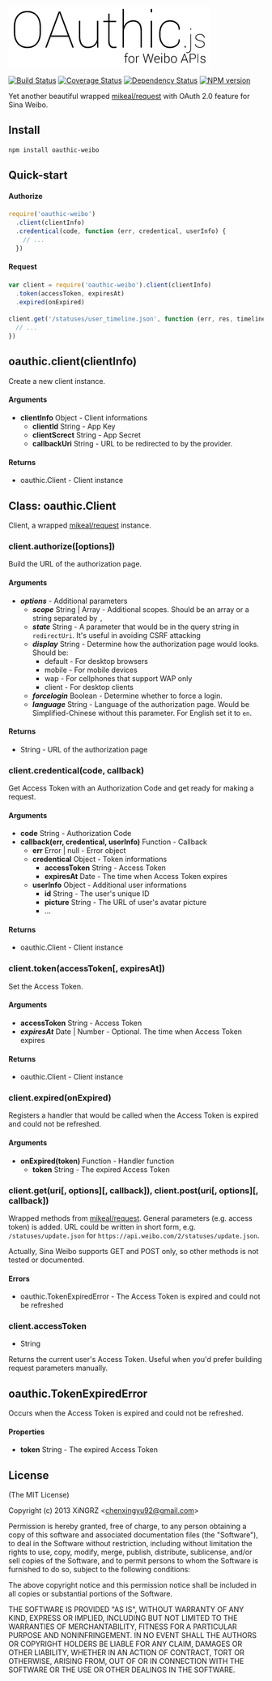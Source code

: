 ![OAuthic for Weibo APIs](https://github.com/bestng/oauthic-weibo/raw/master/logo.png)

[![Build Status](https://travis-ci.org/bestng/oauthic-weibo.png?branch=master)](https://travis-ci.org/bestng/oauthic-weibo)
[![Coverage Status](https://coveralls.io/repos/bestng/oauthic-weibo/badge.png)](https://coveralls.io/r/bestng/oauthic-weibo)
[![Dependency Status](https://david-dm.org/bestng/oauthic-weibo.png)](https://david-dm.org/bestng/oauthic-weibo)
[![NPM version](https://badge.fury.io/js/oauthic-weibo.png)](http://badge.fury.io/js/oauthic-weibo)

Yet another beautiful wrapped [mikeal/request](https://github.com/mikeal/request) with OAuth 2.0 feature for Sina Weibo.

## Install

```sh
npm install oauthic-weibo
```

## Quick-start

#### Authorize

```js
require('oauthic-weibo')
  .client(clientInfo)
  .credentical(code, function (err, credentical, userInfo) {
    // ...
  })
```

#### Request

```js
var client = require('oauthic-weibo').client(clientInfo)
  .token(accessToken, expiresAt)
  .expired(onExpired)

client.get('/statuses/user_timeline.json', function (err, res, timeline) {
  // ...
})
```

## oauthic.client(clientInfo)

Create a new client instance.

#### Arguments

- **clientInfo** Object - Client informations
    - **clientId** String - App Key
    - **clientScrect** String - App Secret
    - **callbackUri** String - URL to be redirected to by the provider.

#### Returns

- oauthic.Client - Client instance

## Class: oauthic.Client

Client, a wrapped [mikeal/request](https://github.com/mikeal/request) instance.

### client.authorize([options])

Build the URL of the authorization page.

#### Arguments

- ***options*** - Additional parameters
    - ***scope*** String | Array - Additional scopes. Should be an array or a string separated by `,`
    - ***state*** String - A parameter that would be in the query string in `redirectUri`. It's useful in avoiding CSRF attacking
    - ***display*** String - Determine how the authorization page would looks. Should be:
        - default - For desktop browsers
        - mobile - For mobile devices
        - wap - For cellphones that support WAP only
        - client - For desktop clients
    - ***forcelogin*** Boolean - Determine whether to force a login.
    - ***language*** String - Language of the authorization page. Would be Simplified-Chinese without this parameter. For English set it to `en`.

#### Returns

- String - URL of the authorization page

### client.credentical(code, callback)

Get Access Token with an Authorization Code and get ready for making a request.

#### Arguments

- **code** String - Authorization Code
- **callback(err, credentical, userInfo)** Function - Callback
    - **err** Error | null - Error object
    - **credentical** Object - Token informations
        - **accessToken** String - Access Token
        - **expiresAt** Date - The time when Access Token expires
    - **userInfo** Object - Additional user informations
        - **id** String - The user's unique ID
        - **picture** String - The URL of user's avatar picture
        - ...

#### Returns

- oauthic.Client - Client instance

### client.token(accessToken[, expiresAt])

Set the Access Token.

#### Arguments

- **accessToken** String - Access Token
- ***expiresAt*** Date | Number - Optional. The time when Access Token expires

#### Returns

- oauthic.Client - Client instance

### client.expired(onExpired)

Registers a handler that would be called when the Access Token is expired and could not be refreshed.

#### Arguments

- **onExpired(token)** Function - Handler function
    - **token** String - The expired Access Token

### client.get(uri[, options][, callback]), client.post(uri[, options][, callback])

Wrapped methods from [mikeal/request](https://github.com/mikeal/request). General parameters (e.g. access token) is added. URL could be written in short form, e.g. `/statuses/update.json` for `https://api.weibo.com/2/statuses/update.json`.

Actually, Sina Weibo supports GET and POST only, so other methods is not tested or documented.

#### Errors

- oauthic.TokenExpiredError - The Access Token is expired and could not be refreshed

### client.accessToken

- String

Returns the current user's Access Token. Useful when you'd prefer building request parameters manually.

## oauthic.TokenExpiredError

Occurs when the Access Token is expired and could not be refreshed.

#### Properties

- **token** String - The expired Access Token

## License

(The MIT License)

Copyright (c) 2013 XiNGRZ &lt;chenxingyu92@gmail.com&gt;

Permission is hereby granted, free of charge, to any person obtaining a copy
of this software and associated documentation files (the "Software"), to deal
in the Software without restriction, including without limitation the rights
to use, copy, modify, merge, publish, distribute, sublicense, and/or sell
copies of the Software, and to permit persons to whom the Software is
furnished to do so, subject to the following conditions:

The above copyright notice and this permission notice shall be included in
all copies or substantial portions of the Software.

THE SOFTWARE IS PROVIDED "AS IS", WITHOUT WARRANTY OF ANY KIND, EXPRESS OR
IMPLIED, INCLUDING BUT NOT LIMITED TO THE WARRANTIES OF MERCHANTABILITY,
FITNESS FOR A PARTICULAR PURPOSE AND NONINFRINGEMENT. IN NO EVENT SHALL THE
AUTHORS OR COPYRIGHT HOLDERS BE LIABLE FOR ANY CLAIM, DAMAGES OR OTHER
LIABILITY, WHETHER IN AN ACTION OF CONTRACT, TORT OR OTHERWISE, ARISING FROM,
OUT OF OR IN CONNECTION WITH THE SOFTWARE OR THE USE OR OTHER DEALINGS IN
THE SOFTWARE.
